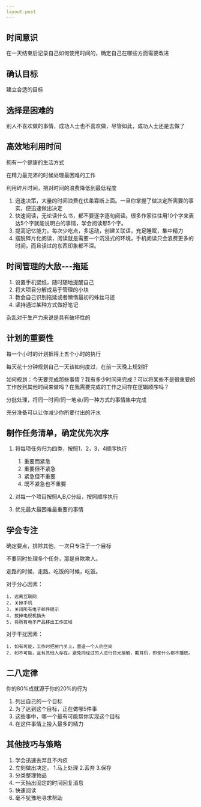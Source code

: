 ```yaml
---
layout:post
---
```


## 时间意识

在一天结束后记录自己如何使用时间的，确定自己在哪些方面需要改进

## 确认目标

建立合适的目标

## 选择是困难的

别人不喜欢做的事情，成功人士也不喜欢做，尽管如此，成功人士还是去做了

## 高效地利用时间

拥有一个健康的生活方式

在精力最充沛的时候处理最困难的工作

利用碎片时间，把对时间的浪费降低到最低程度

1. 迅速决策，大量的时间浪费在优柔寡断上面。一旦你掌握了做决定所需要的事实，便迅速做出决定
2. 快速阅读，无论读什么书，都不要逐字逐句阅读。很多作家往往用10个字来表达5个字就能说明白的事情，学会阅读那5个字。
3. 提高记忆能力。每次少吃点，多运动，创建关联语，充足睡眠，集中精力
4. 摆脱碎片化阅读，阅读就是需要一个沉浸式的环境，手机阅读只会浪费更多的时间，而且读过的东西印象都不深。

## 时间管理的大敌---拖延

1. 设置手机壁纸，随时随地提醒自己
2. 将大项目分解成易于管理的小块
3. 教会自己识别拖延或者懒惰最初的蛛丝马迹
4. 坚持通过某种方式做好笔记

杂乱对于生产力来说是具有破坏性的

## 计划的重要性

每一个小时的计划抵得上五个小时的执行

每天花十分钟规划自己一天该如何度过，在前一天晚上规划好

如何规划：今天要完成那些事情？我有多少时间来完成？可以将某些不是很重要的工作放到其他时间来做吗？在我需要完成的工作之间存在逻辑顺序吗？

分批处理，将同一时间/同一地点/同一种方式的事情集中完成

充分准备可以让你减少你所要付出的汗水

## 制作任务清单，确定优先次序

1. 将每项任务归为四类，按照1，2，3，4顺序执行

	1. 重要而紧急
	2. 重要但不紧急
	3. 紧急但不重要
	4. 既不紧急也不重要
	
2. 对每一个项目按照A,B,C分级，按照顺序执行

3. 优先最大最困难最重要的事情

## 学会专注

确定要点，排除其他，一次只专注于一个目标

不要同时处理多个任务，那是自欺欺人。

走路的时候，走路。吃饭的时候，吃饭。

对于分心因素：

	1. 远离互联网
	2. 关掉手机
	3. 关闭所有电子邮件提示
	4. 拔掉电视机插头
	5. 将所有电子产品移出工作区域

对于干扰因素：

	1. 如有可能，工作时把房门关上，营造一个人的空间
	2. 如不可能，且有其他人存在。避免同经过的人进行目光接触，戴耳机，即使什么都不播放。
	

## 二八定律 

你的80%成就源于你的20%的行为

1. 列出自己的一个目标
2. 为了达到这个目标，正在做哪5件事
3. 这些事中，哪一个最有可能帮你实现这个目标
4. 在这件事情上投入最多的精力

## 其他技巧与策略

1. 学会迅速丢弃且不内疚
2. 立刻做出决定。 1.马上处理 2.丢弃 3.保存
3. 分类整理物品
4. 一天抽出固定的时间回复消息
5. 快速阅读
6. 毫不犹豫地寻求帮助




